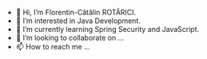 - 👋 Hi, I’m Florentin-Cătălin ROTĂRICI.
- 👀 I’m interested in Java Development.
- 🌱 I’m currently learning Spring Security and JavaScript.
- 💞️ I’m looking to collaborate on ...
- 📫 How to reach me ...


